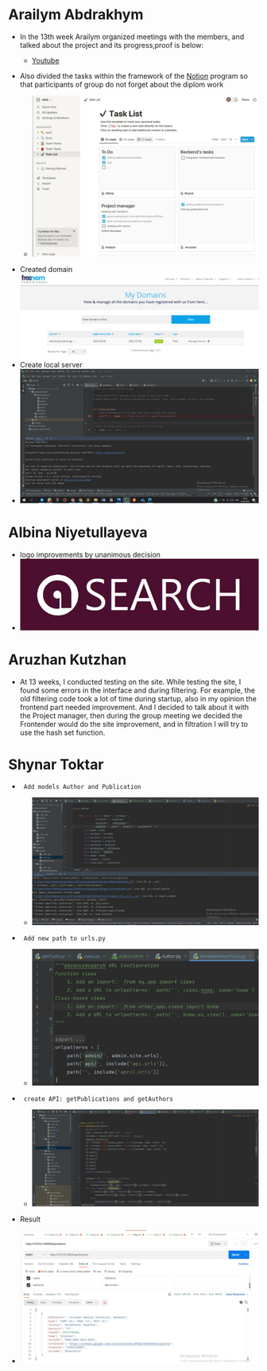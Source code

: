 # Arailym Abdrakhym
*    In the 13th week Arailym organized meetings with the members, and talked about the project and its progress,proof is below:
      + [Youtube](https://youtu.be/9YPAfumCFKc)

*   Also divided the tasks within the framework of the [Notion](https://www.notion.so/c96f404fd204448ca2ba0e2da8b3b767?v=3b7a048427274732b44eaa8537c5ba3e) program so that participants of group do not forget about the diplom work
    + ![](https://github.com/SuleymanDemirelKazakhstan/diploma-project-april/blob/main/Diploma%20Document/figures/Снимок%20экрана%202022-04-25%20в%2016.23.58.png)

   + Created domain 
   ![](https://github.com/SuleymanDemirelKazakhstan/diploma-project-april/blob/main/Diploma%20Document/figures/Снимок%20экрана%202022-04-25%20в%2016.34.55.png)
   + Create local server
   + ![](https://github.com/SuleymanDemirelKazakhstan/diploma-project-april/blob/main/Diploma%20Document/figures/IMAGE%202022-04-25%2016:36:14.jpg)
      

# Albina Niyetullayeva
* logo improvements by unanimous decision
* ![](https://github.com/SuleymanDemirelKazakhstan/diploma-project-april/blob/main/Diploma%20Document/figures/d1855dd1-d503-4957-97a8-622b0daab5a6.jpg)

# Aruzhan Kutzhan
* At 13 weeks, I conducted testing on the site.  While testing the site, I found some errors in the interface and during filtering. For example, the old filtering code took a lot of time during startup, also in my opinion the frontend part needed improvement. And I decided to talk about it with the Project manager, then during the group meeting we decided the Frontender would do the site improvement, and in filtration I will try to use the hash set function.
# Shynar Toktar
*      Add models Author and Publication
  
   + ![](https://github.com/SuleymanDemirelKazakhstan/diploma-project-april/blob/main/Diploma%20Document/figures/authormodel.jpg)
   
*      Add new path to urls.py
  
   + ![](https://github.com/SuleymanDemirelKazakhstan/diploma-project-april/blob/main/Diploma%20Document/figures/path.jpg)
 
*      create API: getPublications and getAuthors
  
   + ![](https://github.com/SuleymanDemirelKazakhstan/diploma-project-april/blob/main/Diploma%20Document/figures/api.jpg)
   
* Result
+ ![](https://github.com/SuleymanDemirelKazakhstan/diploma-project-april/blob/main/Diploma%20Document/figures/jsonresult.jpg)
